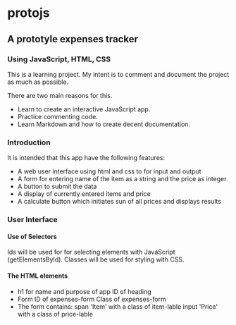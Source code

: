 # protojs

## A prototyle expenses tracker

### Using JavaScript, HTML, CSS

This is a learning project. My intent is to comment and document the project as much as possible.

There are two main reasons for this.

* Learn to create an interactive JavaScript app.
* Practice commenting code.
* Learn Markdown and how to create decent documentation.

### Introduction

It is intended that this app have the following features:

* A web user interface using html and css to for input and output
* A form for entering name of the item as a string and the price as integer
* A button to submit the data
* A display of currently entered items and price 
* A calculate button which initiates sun of all prices and displays results

### User Interface

#### Use of Selectors
Ids will be used for for selecting elements with JavaScript (getElementsById).
Classes will be used for styling with CSS.
#### The HTML elements
* h1 for name and purpose of app
    ID of heading
* Form 
    ID of expenses-form
    Class of expenses-form
* The form contains:
    span 'Item' with a class of item-lable
    input 'Price' with a class of price-lable
